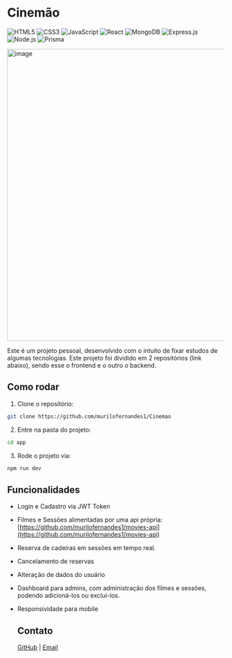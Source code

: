 # Cinemão

![HTML5](https://img.shields.io/badge/HTML5-E34F26?style=for-the-badge&logo=html5&logoColor=white)
![CSS3](https://img.shields.io/badge/CSS3-1572B6?style=for-the-badge&logo=css3&logoColor=white)
![JavaScript](https://img.shields.io/badge/JavaScript-F7DF1E?style=for-the-badge&logo=javascript&logoColor=black)
![React](https://img.shields.io/badge/React-61DAFB?style=for-the-badge&logo=react&logoColor=black)
![MongoDB](https://img.shields.io/badge/MongoDB-47A248?style=for-the-badge&logo=mongodb&logoColor=white)
![Express.js](https://img.shields.io/badge/Express.js-000000?style=for-the-badge&logo=express&logoColor=white)
![Node.js](https://img.shields.io/badge/Node.js-339933?style=for-the-badge&logo=node.js&logoColor=white)
![Prisma](https://img.shields.io/badge/Prisma-0C344B?style=for-the-badge&logo=prisma&logoColor=white)


<img width="1580" height="675" alt="image" src="https://github.com/user-attachments/assets/9138187a-0bb8-48fd-aba6-e8bc80965672" />

Este é um projeto pessoal, desenvolvido com o intuito de fixar estudos de algumas tecnologias. Este projeto foi dividido em 2 repositórios (link abaixo), sendo esse o frontend e o outro o backend.

## Como rodar

1. Clone o repositório:

```bash
git clone https://github.com/murilofernandes1/Cinemao
```

2. Entre na pasta do projeto:

```bash
cd app
```

3. Rode o projeto via:

```bash
npm run dev
```

## Funcionalidades

- Login e Cadastro via JWT Token
- Filmes e Sessões alimentadas por uma api própria: [https://github.com/murilofernandes1/movies-api](https://github.com/murilofernandes1/movies-api)
- Reserva de cadeiras em sessões em tempo real.
- Cancelamento de reservas
- Alteração de dados do usuário
- Dashboard para admins, com administração dos filmes e sessões, podendo adicioná-los ou excluí-los.
- Responsividade para mobile

  ## Contato
  [GitHub](https://github.com/murilofernandes1) | [Email](mailto:murilofernandesvaz4@gmail.com)
